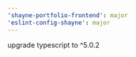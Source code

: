 ```yaml
---
'shayne-portfolio-frontend': major
'eslint-config-shayne': major
---
```


upgrade typescript to ^5.0.2

